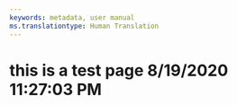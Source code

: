 ```yaml
---
keywords: metadata, user manual
ms.translationtype: Human Translation
---
```

# this is a test page 8/19/2020 11:27:03 PM